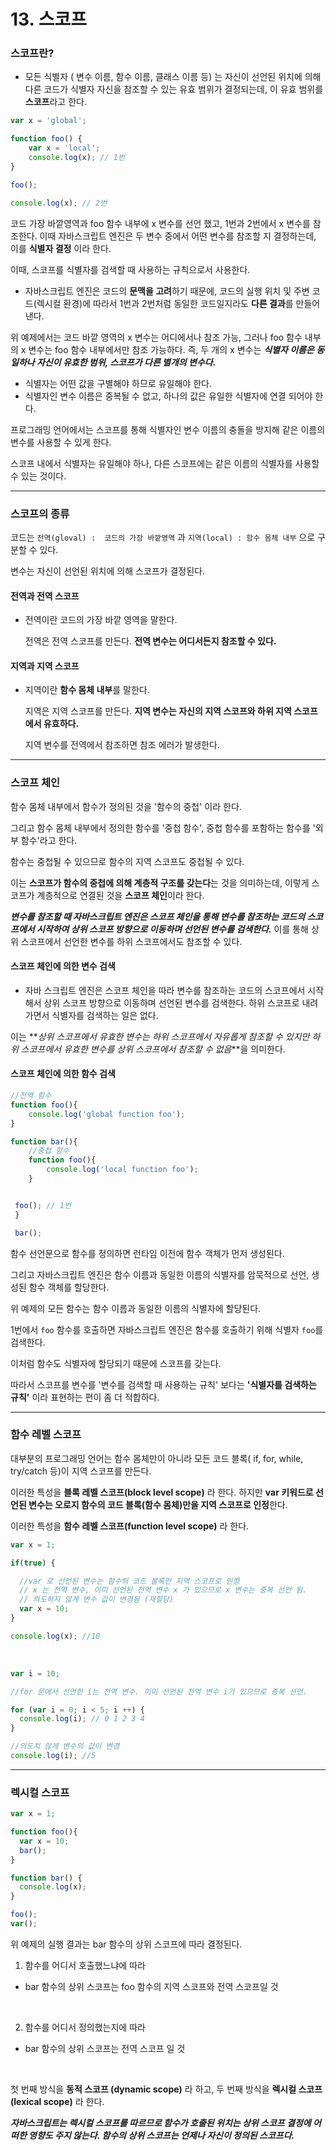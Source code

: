 # 13. 스코프

### 스코프란?

- 모든 식별자 ( 변수 이름, 함수 이름, 클래스 이름 등) 는 자신이 선언된 위치에 의해 다른 코드가 식별자 자신을 참조할 수 있는 유효 범위가 결정되는데, 이 유효 범위를 **스코프**라고 한다.

```JavaScript
var x = 'global';

function foo() {
    var x = 'local';
    console.log(x); // 1번
}

foo();

console.log(x); // 2번
```

코드 가장 바깥영역과 foo 함수 내부에 x 변수를 선언 했고, 1번과 2번에서 x 변수를 참조한다. 이때 자바스크립트 엔진은 두 변수 중에서 어떤 변수를 참조할 지 결정하는데, 이를 **식별자 결정** 이라 한다.

이때, 스코프를 식별자를 검색할 때 사용하는 규칙으로서 사용한다.

- 자바스크립트 엔진은 코드의 **문맥을 고려**하기 때문에, 코드의 실행 위치 및 주변 코드(렉시컬 환경)에 따라서 1번과 2번처럼 동일한 코드일지라도 **다른 결과**를 만들어낸다.

위 예제에서는 코드 바깥 영역의 x 변수는 어디에서나 참조 가능, 그러나 foo 함수 내부의 x 변수는 foo 함수 내부에서만 참조 가능하다. 즉, 두 개의 x 변수는 **_식별자 이름은 동일하나 자신이 유효한 범위, 스코프가 다른 별개의 변수다._**

- 식별자는 어떤 값을 구별해야 하므로 유일해야 한다.
- 식별자인 변수 이름은 중복될 수 없고, 하나의 값은 유일한 식별자에 연결 되어야 한다.

프로그래밍 언어에서는 스코프를 통해 식별자인 변수 이름의 충돌을 방지해 같은 이름의 변수를 사용할 수 있게 한다.

스코프 내에서 식별자는 유일해야 하나, 다른 스코프에는 같은 이름의 식별자를 사용할 수 있는 것이다.

---

### 스코프의 종류

코드는 `전역(gloval) :  코드의 가장 바깥영역` 과 `지역(local) : 함수 몸체 내부` 으로 구분할 수 있다.

변수는 자신이 선언된 위치에 의해 스코프가 결정된다.

#### 전역과 전역 스코프

- 전역이란 코드의 가장 바깥 영역을 말한다.

  전역은 전역 스코프를 만든다. **전역 변수는 어디서든지 참조할 수 있다.**

#### 지역과 지역 스코프

- 지역이란 **함수 몸체 내부**를 말한다.

  지역은 지역 스코프를 만든다. **지역 변수는 자신의 지역 스코프와 하위 지역 스코프에서 유효하다.**

  지역 변수를 전역에서 참조하면 참조 에러가 발생한다.

---

### 스코프 체인

함수 몸체 내부에서 함수가 정의된 것을 '함수의 중첩' 이라 한다.

그리고 함수 몸체 내부에서 정의한 함수를 '중첩 함수', 중첩 함수를 포함하는 함수를 '외부 함수'라고 한다.

함수는 중첩될 수 있으므로 함수의 지역 스코프도 중첩될 수 있다.

이는 **스코프가 함수의 중첩에 의해 계층적 구조를 갖는다**는 것을 의미하는데, 이렇게 스코프가 계층적으로 연결된 것을 **스코프 체인**이라 한다.

**_변수를 참조할 때 자바스크립트 엔진은 스코프 체인을 통해 변수를 참조하는 코드의 스코프에서 시작하여 상위 스코프 방향으로 이동하며 선언된 변수를 검색한다._** 이를 통해 상위 스코프에서 선언한 변수를 하위 스코프에서도 참조할 수 있다.

#### 스코프 체인에 의한 변수 검색

- 자바 스크립트 엔진은 스코프 체인을 따라 변수를 참조하는 코드의 스코프에서 시작해서 상위 스코프 방향으로 이동하며 선언된 변수를 검색한다. 하위 스코프로 내려가면서 식별자를 검색하는 일은 없다.

이는 **_상위 스코프에서 유효한 변수는 하위 스코프에서 자유롭게 참조할 수 있지만 하위 스코프에서 유효한 변수를 상위 스코프에서 참조할 수 없음_**을 의미한다.

#### 스코프 체인에 의한 함수 검색

```JavaScript
//전역 함수
function foo(){
    console.log('global function foo');
}

function bar(){
    //중첩 함수
    function foo(){
        console.log('local function foo');
    }


 foo(); // 1번
 }

 bar();
```

함수 선언문으로 함수를 정의하면 런타임 이전에 함수 객체가 먼저 생성된다.

그리고 자바스크립트 엔진은 함수 이름과 동일한 이름의 식별자를 암묵적으로 선언, 생성된 함수 객체를 할당한다.

위 예제의 모든 함수는 함수 이름과 동일한 이름의 식별자에 할당된다.

1번에서 `foo` 함수를 호출하면 자바스크립트 엔진은 함수를 호출하기 위해 식별자 `foo`를 검색한다.

이처럼 함수도 식별자에 할당되기 때문에 스코프를 갖는다.

따라서 스코프를 변수를 '변수를 검색할 때 사용하는 규칙' 보다는 **'식별자를 검색하는 규칙'** 이라 표현하는 편이 좀 더 적합하다.

---

### 함수 레벨 스코프

대부분의 프로그래밍 언어는 함수 몸체만이 아니라 모든 코드 블록( if, for, while, try/catch 등)이 지역 스코프를 만든다.

이러한 특성을 **블록 레벨 스코프(block level scope)** 라 한다. 하지만 **var 키워드로 선언된 변수는 오로지 함수의 코드 블록(함수 몸체)만을 지역 스코프로 인정**한다.

이러한 특성을 **함수 레벨 스코프(function level scope)** 라 한다.

```JavaScript
var x = 1;

if(true) {

  //var 로 선언된 변수는 함수의 코드 블록만 지역 스코프로 인정
  // x 는 전역 변수, 이미 선언된 전역 변수 x 가 있으므로 x 변수는 중복 선언 됨.
  // 의도하지 않게 변수 값이 변경됨 (재할당)
  var x = 10;
}

console.log(x); //10
```

<br>

```JavaScript
var i = 10;

//for 문에서 선언한 i는 전역 변수. 이미 선언된 전역 변수 i가 있으므로 중복 선언.

for (var i = 0; i < 5; i ++) {
  console.log(i); // 0 1 2 3 4
}

//의도치 않게 변수의 값이 변경
console.log(i); //5
```

---

### 렉시컬 스코프

```JavaScript
var x = 1;

function foo(){
  var x = 10;
  bar();
}

function bar() {
  console.log(x);
}

foo();
var();
```

위 예제의 실행 결과는 bar 함수의 상위 스코프에 따라 결정된다.

1.  함수를 어디서 호출했느냐에 따라

- bar 함수의 상위 스코프는 foo 함수의 지역 스코프와 전역 스코프일 것

<br>

2.  함수를 어디서 정의했는지에 따라

- bar 함수의 상위 스코프는 전역 스코프 일 것

<br>

첫 번째 방식을 **동적 스코프 (dynamic scope)** 라 하고, 두 번째 방식을 **렉시컬 스코프(lexical scope)** 라 한다.

**_자바스크립트는 렉시컬 스코프를 따르므로 함수가 호출된 위치는 상위 스코프 결정에 어떠한 영향도 주지 않는다. 함수의 상위 스코프는 언제나 자신이 정의된 스코프다._**
